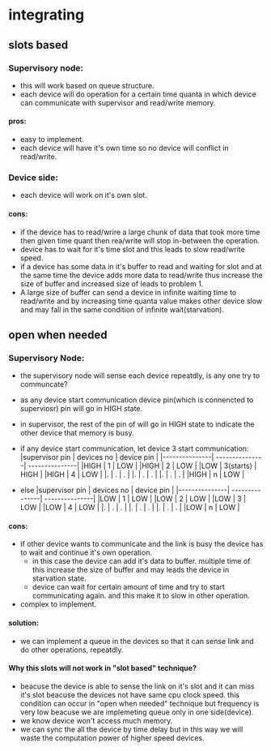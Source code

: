 # integrating


## slots based

### Supervisory node:
* this will work based on queue structure.
* each device will do operation for a certain time quanta in which device can communicate with supervisor and read/write memory.

#### pros:
* easy to implement.
* each device will have it's own time so no device will conflict in read/write.

### Device side:
* each device will work on it's own slot.

#### cons:
* if the device has to read/wrire a large chunk of data that took more time then given time quant then rea/write will stop in-between the operation.
* device has to wait for it's time slot and this leads to slow read/write speed.
* if a device has some data in it's buffer to read and waiting for slot and at the same time the device adds more data to read/write thus increase the size of buffer and increased size of leads to problem 1.
* A large size of buffer can send a device in infinite waiting time to read/write and by increasing time quanta value makes other device slow and may fall in the same condition of infinite wait(starvation).



## open when needed

### Supervisory Node:
* the supervisory node will sense each device repeatdly, is any one try to communcate?
* as any device start communication device pin(which is connencted to superviosr) pin will go in HIGH state.
* in supervisor, the rest of the pin of will go in HIGH state to indicate the other device that memory is busy.


* if any device start communication, let device 3 start communication:
        |supervisor pin |       devices no     |       device pin    |
        |---------------|       ---------------|       ---------------|
        |HIGH           |       1              |       LOW            |
        |HIGH           |       2              |       LOW            |
        |LOW            |       3(starts)      |       HIGH           |
        |HIGH           |       4              |       LOW            |
        |.              |       .              |       .              |
        |.              |       .              |       .              |
        |.              |       .              |       .              |
        |HIGH           |       n              |       LOW            |

* else
        |supervisor pin |       devices no     |       device pin     |
        |---------------|       ---------------|       ---------------|
        |LOW            |       1              |       LOW            |
        |LOW            |       2              |       LOW            |
        |LOW            |       3              |       LOW            |
        |LOW            |       4              |       LOW            |
        |.              |       .              |       .              |
        |.              |       .              |       .              |
        |.              |       .              |       .              |
        |LOW            |       n              |       LOW            |


#### cons:
* if other device wants to communicate and the link is busy the device has to wait and continue it's own operation.
    * in this case the device can add it's data to buffer. multiple time of this increase the size of buffer and may leads the device in starvation state.
    * device can wait for certain amount of time and try to start communicating again. and this make it to slow in other operation.
* complex to implement.

#### solution:
* we can implement a queue in the devices so that it can sense link and do other operations, repeatdly.

#### Why this slots will not work in "slot based" technique?
* beacuse the device is able to sense the link on it's slot and it can miss it's slot beacuse the devices not have same cpu clock speed. this condition can occur in "open when needed" technique but frequency is very low beacuse we are implemeting queue only in one side(device).
* we know device won't access much memory. 
* we can sync the all the device by time delay but in this way we will waste the computation power of higher speed devices.
